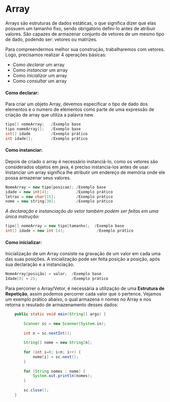 # Array

Arrays são estruturas de dados estáticas, o que significa dizer que elas possuem um tamanho fixo, sendo obrigatório defini-lo antes de atribuir valores.
São capazes de armazenar conjunto de vetores de um mesmo tipo de dado, podendo ser: vetores ou matrizes.

Para compreendermos melhor sua construção, trabalharemos com vetores. Logo, precisamos realizar 4 operações básicas:
- Como _declarar_ um array
- Como _instanciar_ um array
- Como _inicializar_ um array
- Como _consultar_ um array

#### Como declarar:
Para criar um objeto Array, devemos especificar o tipo de dado dos elementos e o numero de elementos como parte de uma expressão de criação de array que utiliza a palavra new.

```java
tipo[] nomeArray;   /Exemplo base
tipo nomeArray[];   /Exemplo base
int[] idade         /Exemplo prático
int idade[];        /Exemplo prático
```

#### Como instanciar:

Depois de criado o array é necessário instanciá-lo, como os vetores são considerados objetos em java, é preciso instancia-los antes de usar. 
Instanciar um array significa lhe atributir um endereço de memória onde ele possa armazenar seus valores.

```java
NomeArray = new tipo[posicao]; /Exemplo base
idade = new int[4];            /Exemplo prático
letras = new char[15];         /Exemplo prático
nome = new string[30];         /Exemplo prático
```

_A declaração e instanciação do vetor também podem ser feitas em uma única instrução:_

```java
tipo[] nomeArray = new tipo[tamanho];  /Exemplo base
int[] idade = new int [4];              /Exemplo prático
```

#### Como inicializar:
Inicialização de um Array consiste na gravação de um valor em cada uma das suas posições. A inicialização pode ser feita posição a posição, após sua declaração e a instanciação.

```java
NomeArray[posição] = valor;  /Exemplo base
Idade[0] = 25;               /Exemplo prático
```

Para percorrer o Array/Vetor, é necessária a utilização de uma **Estrutura de Repetição**, assim podemos percorrer cada valor que o pertence. 
Vejamos um exemplo prático abaixo, o qual armazena _n_ nomes no Array e nos retorna o resutado de armazenamento desses dados:

```java
	public static void main(String[] args) {
		
		Scanner sc = new Scanner(System.in);
		
		int n = sc.nextInt();
		
		String[] nome = new String[n];
		
		for (int i=0; i<n; i++) {
			nome[i] = sc.next();
		}
		
		for (String nomes : nome) {
			System.out.println(nomes);
		}
		
		sc.close();
	}

```





